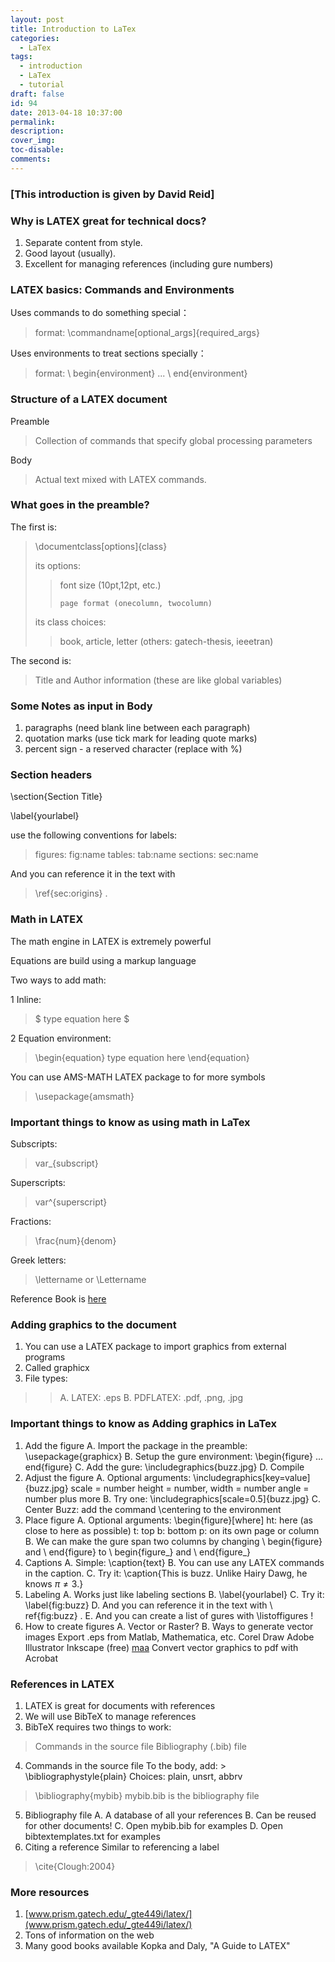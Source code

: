 ```yaml
---
layout: post
title: Introduction to LaTex
categories:
  - LaTex
tags:
  - introduction
  - LaTex
  - tutorial
draft: false
id: 94
date: 2013-04-18 10:37:00
permalink:
description:
cover_img:
toc-disable:
comments:
---
```


### &#91;This introduction is given by David Reid&#93;

### Why is LATEX great for technical docs?

1.  Separate content from style.
2.  Good layout (usually).
3.  Excellent for managing references (including gure numbers)

### LATEX basics: Commands and Environments

Uses commands to do something special：

> format: \commandname[optional_args]{required_args}

Uses environments to treat sections specially：

> format: \ begin{environment} ... \ end{environment}

### Structure of a LATEX document

Preamble

> Collection of commands that specify global processing parameters

Body

> Actual text mixed with LATEX commands.

### What goes in the preamble?

The first is:

> \documentclass[options]{class}
> 
>   its options:
> 
> > font size (10pt,12pt, etc.)
> > 
> >     page format (onecolumn, twocolumn)
> 
>   its class choices:
> 
> > book, article, letter (others: gatech-thesis, ieeetran)

The second is:

> Title and Author information (these are like global variables)

### Some Notes as input in Body

1.  paragraphs (need blank line between each paragraph)
2.  quotation marks (use tick mark for leading quote marks)
3.  percent sign - a reserved character (replace with \%)

### Section headers

\section{Section Title}

\label{yourlabel}

use the following conventions for labels:

> figures: fig:name
>   tables: tab:name
>   sections: sec:name

And you can reference it in the text with

> \ref{sec:origins} .

### Math in LATEX

The math engine in LATEX is extremely powerful

Equations are build using a markup language

Two ways to add math:

1  Inline:

> $ type equation here $

2  Equation environment:

> \begin{equation} type equation here
>   \end{equation}

You can use AMS-MATH LATEX package to for more symbols

> \usepackage{amsmath}

### Important things to know as using math in LaTex

Subscripts:

> var_{subscript}

Superscripts:

> var^{superscript}

Fractions:

> \frac{num}{denom}

Greek letters:

> \lettername or \Lettername

Reference Book is [here](ftp://ftp.ams.org/pub/tex/doc/amsmath/short-math-guide.pdf)

### Adding graphics to the document

1.  You can use a LATEX package to import graphics from external programs
2.  Called graphicx
3.  File types:
 >>A. LATEX: .eps
 >>B. PDFLATEX: .pdf, .png, .jpg

### Important things to know as Adding graphics in LaTex

1.  Add the figure
 A. Import the package in the preamble:
      \usepackage{graphicx}
 B. Setup the gure environment:
      \begin{figure} ...  end{figure}
 C. Add the gure:      \includegraphics{buzz.jpg}
 D. Compile
2.  Adjust the figure
 A. Optional arguments: \includegraphics[key=value]{buzz.jpg}
      scale = number
      height = number, width = number
      angle = number
      plus more
 B. Try one: \includegraphics[scale=0.5]{buzz.jpg}
 C. Center Buzz: add the command \centering to the environment
3.  Place figure
 A. Optional arguments: \begin{figure}[where]
       ht: here (as close to here as possible)
       t: top
       b: bottom
       p: on its own page or column
 B. We can make the gure span two columns by changing    \ begin{figure} and \ end{figure} to    \ begin{figure_} and \ end{figure_}
4.  Captions
 A. Simple: \caption{text}
 B. You can use any LATEX commands in the caption.
 C. Try it: \caption{This is buzz. Unlike Hairy Dawg, he knows $\pi \neq 3$.}
5.  Labeling
 A. Works just like labeling sections
 B. \label{yourlabel}
 C. Try it: \label{fig:buzz}
 D. And you can reference it in the text with \ ref{fig:buzz} .
 E. And you can create a list of gures with \listoffigures !
6.  How to create figures
 A. Vector or Raster?
 B. Ways to generate vector images
 Export .eps from Matlab, Mathematica, etc.
       Corel Draw
       Adobe Illustrator
       Inkscape (free)
       [maa](http://www.maa.org/editorial/mathgames/...mathgames_08_01_05.html)
       Convert vector graphics to pdf with Acrobat

### References in LATEX

1.  LATEX is great for documents with references
2.  We will use BibTeX to manage references
3.  BibTeX requires two things to work:
 > Commands in the source file
 > Bibliography (.bib) file
4.  Commands in the source file
 To the body, add: > \bibliographystyle{plain}
 Choices: plain, unsrt, abbrv
 > \bibliography{mybib}
 mybib.bib is the bibliography file
5.  Bibliography file
 A. A database of all your references
 B. Can be reused for other documents!
 C. Open mybib.bib for examples
 D. Open bibtextemplates.txt for examples
6.  Citing a reference
 Similar to referencing a label
 > \cite{Clough:2004}

### More resources

1.  [www.prism.gatech.edu/_gte449i/latex/](www.prism.gatech.edu/_gte449i/latex/)
2.  Tons of information on the web
3.  Many good books available
 Kopka and Daly, "A Guide to LATEX"